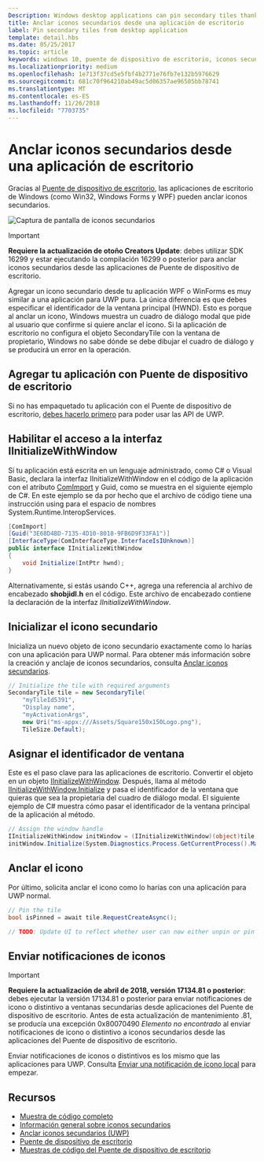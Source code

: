 ```yaml
---
Description: Windows desktop applications can pin secondary tiles thanks to the Desktop Bridge!
title: Anclar iconos secundarios desde una aplicación de escritorio
label: Pin secondary tiles from desktop application
template: detail.hbs
ms.date: 05/25/2017
ms.topic: article
keywords: windows 10, puente de dispositivo de escritorio, iconos secundarios, anclar, anclado, inicio rápido, muestra de código, ejemplo, secondarytile, aplicación de escritorio, win32, winforms, wpf
ms.localizationpriority: medium
ms.openlocfilehash: 1e713f37cd5e5fbf4b2771e76fb7e132b5976629
ms.sourcegitcommit: 681c70f964210ab49ac5d06357ae96505bb78741
ms.translationtype: MT
ms.contentlocale: es-ES
ms.lasthandoff: 11/26/2018
ms.locfileid: "7703735"
---
```

# <a name="pin-secondary-tiles-from-desktop-application"></a>Anclar iconos secundarios desde una aplicación de escritorio


Gracias al [Puente de dispositivo de escritorio](https://developer.microsoft.com/windows/bridges/desktop), las aplicaciones de escritorio de Windows (como Win32, Windows Forms y WPF) pueden anclar iconos secundarios.

![Captura de pantalla de iconos secundarios](images/secondarytiles.png)

> [!IMPORTANT]
> **Requiere la actualización de otoño Creators Update**: debes utilizar SDK 16299 y estar ejecutando la compilación 16299 o posterior para anclar iconos secundarios desde las aplicaciones de Puente de dispositivo de escritorio.

Agregar un icono secundario desde tu aplicación WPF o WinForms es muy similar a una aplicación para UWP pura. La única diferencia es que debes especificar el identificador de la ventana principal (HWND). Esto es porque al anclar un icono, Windows muestra un cuadro de diálogo modal que pide al usuario que confirme si quiere anclar el icono. Si la aplicación de escritorio no configura el objeto SecondaryTile con la ventana de propietario, Windows no sabe dónde se debe dibujar el cuadro de diálogo y se producirá un error en la operación.


## <a name="package-your-app-with-desktop-bridge"></a>Agregar tu aplicación con Puente de dispositivo de escritorio

Si no has empaquetado tu aplicación con el Puente de dispositivo de escritorio, [debes hacerlo primero](https://docs.microsoft.com/windows/uwp/porting/desktop-to-uwp-root) para poder usar las API de UWP.


## <a name="enable-access-to-iinitializewithwindow-interface"></a>Habilitar el acceso a la interfaz IInitializeWithWindow

Si tu aplicación está escrita en un lenguaje administrado, como C# o Visual Basic, declara la interfaz IInitializeWithWindow en el código de la aplicación con el atributo [ComImport](https://msdn.microsoft.com/library/system.runtime.interopservices.comimportattribute.aspx) y Guid, como se muestra en el siguiente ejemplo de C#. En este ejemplo se da por hecho que el archivo de código tiene una instrucción using para el espacio de nombres System.Runtime.InteropServices.

```csharp
[ComImport]
[Guid("3E68D4BD-7135-4D10-8018-9FB6D9F33FA1")]
[InterfaceType(ComInterfaceType.InterfaceIsIUnknown)]
public interface IInitializeWithWindow
{
    void Initialize(IntPtr hwnd);
}
```

Alternativamente, si estás usando C++, agrega una referencia al archivo de encabezado **shobjidl.h** en el código. Este archivo de encabezado contiene la declaración de la interfaz *IInitializeWithWindow*.


## <a name="initialize-the-secondary-tile"></a>Inicializar el icono secundario

Inicializa un nuevo objeto de icono secundario exactamente como lo harías con una aplicación para UWP normal. Para obtener más información sobre la creación y anclaje de iconos secundarios, consulta [Anclar iconos secundarios](secondary-tiles-pinning.md).

```csharp
// Initialize the tile with required arguments
SecondaryTile tile = new SecondaryTile(
    "myTileId5391",
    "Display name",
    "myActivationArgs",
    new Uri("ms-appx:///Assets/Square150x150Logo.png"),
    TileSize.Default);
```


## <a name="assign-the-window-handle"></a>Asignar el identificador de ventana

Este es el paso clave para las aplicaciones de escritorio. Convertir el objeto en un objeto [IInitializeWithWindow](https://msdn.microsoft.com/library/windows/desktop/hh706981.aspx). Después, llama al método [IInitializeWithWindow.Initialize](https://msdn.microsoft.com/library/windows/desktop/hh706982.aspx) y pasa el identificador de la ventana que quieras que sea la propietaria del cuadro de diálogo modal. El siguiente ejemplo de C# muestra cómo pasar el identificador de la ventana principal de la aplicación al método.

```csharp
// Assign the window handle
IInitializeWithWindow initWindow = (IInitializeWithWindow)(object)tile;
initWindow.Initialize(System.Diagnostics.Process.GetCurrentProcess().MainWindowHandle);
```


## <a name="pin-the-tile"></a>Anclar el icono

Por último, solicita anclar el icono como lo harías con una aplicación para UWP normal.

```csharp
// Pin the tile
bool isPinned = await tile.RequestCreateAsync();

// TODO: Update UI to reflect whether user can now either unpin or pin
```


## <a name="send-tile-notifications"></a>Enviar notificaciones de iconos

> [!IMPORTANT]
> **Requiere la actualización de abril de 2018, versión 17134.81 o posterior**: debes ejecutar la versión 17134.81 o posterior para enviar notificaciones de icono o distintivo a ventanas secundarias desde aplicaciones del Puente de dispositivo de escritorio. Antes de esta actualización de mantenimiento .81, se producía una excepción 0x80070490 *Elemento no encontrado* al enviar notificaciones de icono o distintivo a iconos secundarios desde las aplicaciones del Puente de dispositivo de escritorio.

Enviar notificaciones de iconos o distintivos es los mismo que las aplicaciones para UWP. Consulta [Enviar una notificación de icono local](sending-a-local-tile-notification.md) para empezar.


## <a name="resources"></a>Recursos

* [Muestra de código completo](https://github.com/Microsoft/DesktopBridgeToUWP-Samples/tree/master/Samples/SecondaryTileSample)
* [Información general sobre iconos secundarios](secondary-tiles.md)
* [Anclar iconos secundarios (UWP)](secondary-tiles-pinning.md)
* [Puente de dispositivo de escritorio](https://developer.microsoft.com/windows/bridges/desktop)
* [Muestras de código del Puente de dispositivo de escritorio](https://github.com/Microsoft/DesktopBridgeToUWP-Samples)